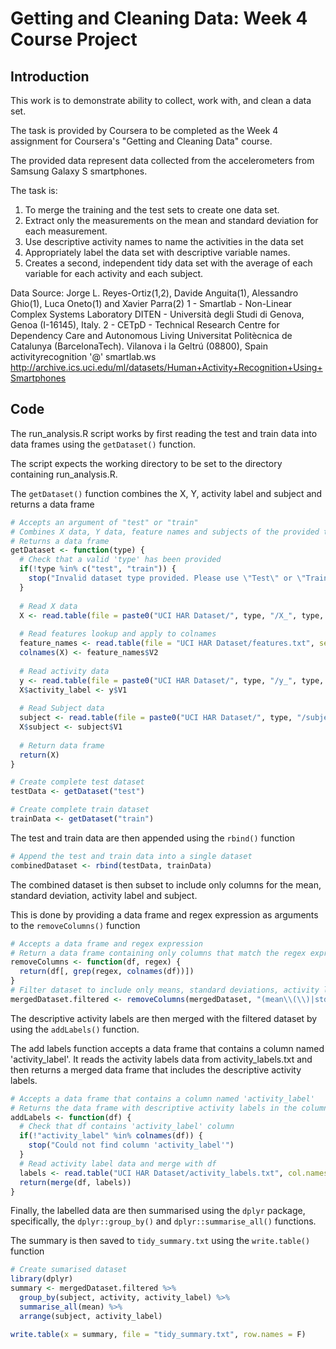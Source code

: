# Getting and Cleaning Data: Week 4 Course Project

## Introduction
This work is to demonstrate ability to collect, work with, and clean a data set.  

The task is provided by Coursera to be completed as the Week 4 assignment for Coursera's "Getting and Cleaning Data" course.

The provided data represent data collected from the accelerometers from Samsung Galaxy S smartphones.  

The task is:

1. To merge the training and the test sets to create one data set.
2. Extract only the measurements on the mean and standard deviation for each measurement.
3. Use descriptive activity names to name the activities in the data set
4. Appropriately label the data set with descriptive variable names.
5. Creates a second, independent tidy data set with the average of each variable for each activity and each subject.

Data Source:
Jorge L. Reyes-Ortiz(1,2), Davide Anguita(1), Alessandro Ghio(1), Luca Oneto(1) and Xavier Parra(2)
1 - Smartlab - Non-Linear Complex Systems Laboratory
DITEN - Università degli Studi di Genova, Genoa (I-16145), Italy. 
2 - CETpD - Technical Research Centre for Dependency Care and Autonomous Living
Universitat Politècnica de Catalunya (BarcelonaTech). Vilanova i la Geltrú (08800), Spain
activityrecognition '@' smartlab.ws
http://archive.ics.uci.edu/ml/datasets/Human+Activity+Recognition+Using+Smartphones

## Code
The run_analysis.R script works by first reading the test and train data into data frames using the ````getDataset()```` function.

The script expects the working directory to be set to the directory containing run_analysis.R.

The ````getDataset()```` function combines the X, Y, activity label and subject and returns a data frame
````R
# Accepts an argument of "test" or "train"
# Combines X data, Y data, feature names and subjects of the provided type
# Returns a data frame
getDataset <- function(type) {
  # Check that a valid 'type' has been provided
  if(!type %in% c("test", "train")) {
    stop("Invalid dataset type provided. Please use \"Test\" or \"Train\"")
  }
  
  # Read X data
  X <- read.table(file = paste0("UCI HAR Dataset/", type, "/X_", type, ".txt"), header = F)
  
  # Read features lookup and apply to colnames
  feature_names <- read.table(file = "UCI HAR Dataset/features.txt", sep = " ", header = F)
  colnames(X) <- feature_names$V2
  
  # Read activity data
  y <- read.table(file = paste0("UCI HAR Dataset/", type, "/y_", type, ".txt"), header = F)
  X$activity_label <- y$V1
  
  # Read Subject data
  subject <- read.table(file = paste0("UCI HAR Dataset/", type, "/subject_", type, ".txt"), header = F)
  X$subject <- subject$V1
  
  # Return data frame
  return(X)
}

# Create complete test dataset
testData <- getDataset("test")

# Create complete train dataset
trainData <- getDataset("train")
````

The test and train data are then appended using the ````rbind()```` function
````R
# Append the test and train data into a single dataset
combinedDataset <- rbind(testData, trainData)
````

The combined dataset is then subset to include only columns for the mean, standard deviation, activity label and subject.

This is done by providing a data frame and regex expression as arguments to the ````removeColumns()```` function
````R
# Accepts a data frame and regex expression
# Return a data frame containing only columns that match the regex expression
removeColumns <- function(df, regex) {
  return(df[, grep(regex, colnames(df))])
}
# Filter dataset to include only means, standard deviations, activity labels and subject labels
mergedDataset.filtered <- removeColumns(mergedDataset, "(mean\\(\\)|std\\(\\)|activity_label|subject)")
````

The descriptive activity labels are then merged with the filtered dataset by using the ````addLabels()```` function.

The add labels function accepts a data frame that contains a column named 'activity_label'. It reads the activity labels data from activity_labels.txt and then returns a merged data frame that includes the descriptive activity labels.
````R
# Accepts a data frame that contains a column named 'activity_label'
# Returns the data frame with descriptive activity labels in the column 'activity'
addLabels <- function(df) {
  # Check that df contains 'activity_label' column
  if(!"activity_label" %in% colnames(df)) {
    stop("Could not find column 'activity_label'")
  }
  # Read activity label data and merge with df
  labels <- read.table("UCI HAR Dataset/activity_labels.txt", col.names = c("activity_label", "activity" ))
  return(merge(df, labels))
}
````

Finally, the labelled data are then summarised using the ````dplyr```` package, specifically, the ````dplyr::group_by()```` and ````dplyr::summarise_all()```` functions.

The summary is then saved to ````tidy_summary.txt```` using the ````write.table()```` function
````R
# Create sumarised dataset
library(dplyr)
summary <- mergedDataset.filtered %>%
  group_by(subject, activity, activity_label) %>%
  summarise_all(mean) %>%
  arrange(subject, activity_label)

write.table(x = summary, file = "tidy_summary.txt", row.names = F)
````

